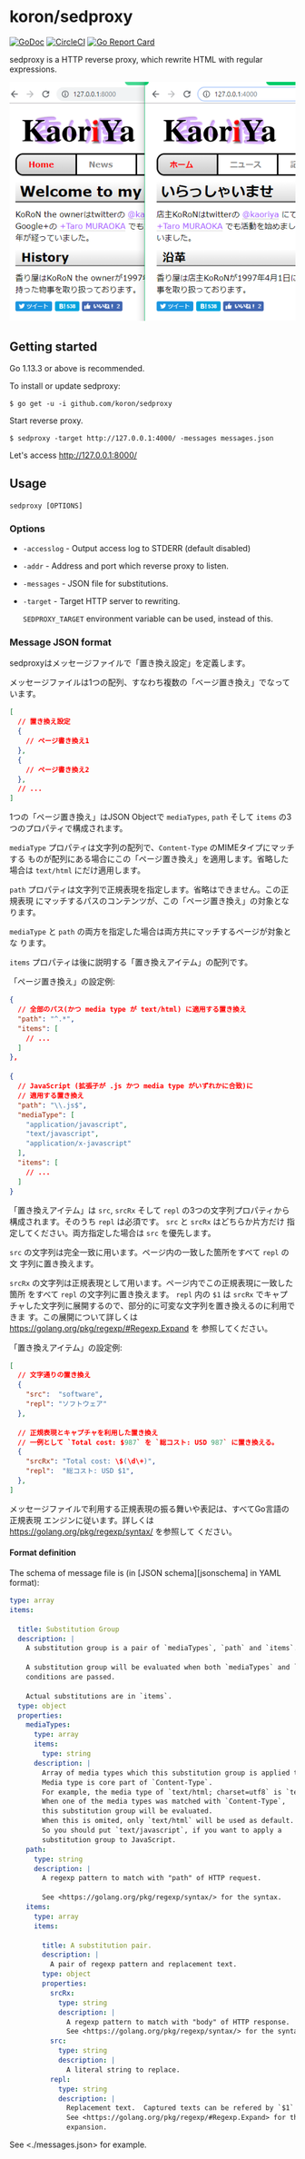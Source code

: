 # koron/sedproxy

[![GoDoc](https://godoc.org/github.com/koron/sedproxy?status.svg)](https://godoc.org/github.com/koron/sedproxy)
[![CircleCI](https://img.shields.io/circleci/project/github/koron/sedproxy/master.svg)](https://circleci.com/gh/koron/sedproxy/tree/master)
[![Go Report Card](https://goreportcard.com/badge/github.com/koron/sedproxy)](https://goreportcard.com/report/github.com/koron/sedproxy)

sedproxy is a HTTP reverse proxy, which rewrite HTML with regular expressions.

![](./sample.png)

## Getting started

Go 1.13.3 or above is recommended.

To install or update sedproxy:

```console
$ go get -u -i github.com/koron/sedproxy
```

Start reverse proxy.

```console
$ sedproxy -target http://127.0.0.1:4000/ -messages messages.json
```

Let's access http://127.0.0.1:8000/


## Usage

```
sedproxy [OPTIONS]
```

### Options

* `-accesslog` - Output access log to STDERR (default disabled)
* `-addr` - Address and port which reverse proxy to listen.
* `-messages` - JSON file for substitutions.
* `-target` - Target HTTP server to rewriting.

    `SEDPROXY_TARGET` environment variable can be used, instead of this.

### Message JSON format

sedproxyはメッセージファイルで「置き換え設定」を定義します。

メッセージファイルは1つの配列、すなわち複数の「ベージ置き換え」でなっています。

```json
[
  // 置き換え設定
  {
    // ページ書き換え1
  },
  {
    // ページ書き換え2
  },
  // ...
]
```

1つの「ページ置き換え」はJSON Objectで `mediaTypes`, `path` そして `items` の3
つのプロパティで構成されます。 

`mediaType` プロパティは文字列の配列で、`Content-Type` のMIMEタイプにマッチする
ものが配列にある場合にこの「ページ置き換え」を適用します。省略した場合は
`text/html` にだけ適用します。

`path` プロパティは文字列で正規表現を指定します。省略はできません。この正規表現
にマッチするパスのコンテンツが、この「ページ置き換え」の対象となります。

`mediaType` と `path` の両方を指定した場合は両方共にマッチするページが対象とな
ります。

`items` プロパティは後に説明する「置き換えアイテム」の配列です。

「ページ置き換え」の設定例:

```json
{
  // 全部のパス(かつ media type が text/html) に適用する置き換え
  "path": "^.*",
  "items": [
    // ...
  ]
},

{
  // JavaScript (拡張子が .js かつ media type がいずれかに合致)に
  // 適用する置き換え
  "path": "\\.js$",
  "mediaType": [
    "application/javascript",
    "text/javascript",
    "application/x-javascript"
  ],
  "items": [
    // ...
  ]
}
```

「置き換えアイテム」は `src`, `srcRx` そして `repl` の3つの文字列プロパティから
構成されます。そのうち `repl` は必須です。 `src` と `srcRx` はどちらか片方だけ
指定してください。両方指定した場合は `src` を優先します。

`src` の文字列は完全一致に用います。ページ内の一致した箇所をすべて `repl` の文
字列に置き換えます。

`srcRx` の文字列は正規表現として用います。ページ内でこの正規表現に一致した箇所
をすべて `repl` の文字列に置き換えます。 `repl` 内の `$1` は `srcRx` でキャプ
チャした文字列に展開するので、部分的に可変な文字列を置き換えるのに利用できま
す。この展開について詳しくは <https://golang.org/pkg/regexp/#Regexp.Expand> を
参照してください。

「置き換えアイテム」の設定例:

```json
[
  // 文字通りの置き換え
  {
    "src":  "software",
    "repl": "ソフトウェア"
  },

  // 正規表現とキャプチャを利用した置き換え
  // 一例として `Total cost: $987` を `総コスト: USD 987` に置き換える。
  {
    "srcRx": "Total cost: \$(\d\+)",
    "repl":  "総コスト: USD $1",
  },
]
```

メッセージファイルで利用する正規表現の振る舞いや表記は、すべてGo言語の正規表現
エンジンに従います。詳しくは <https://golang.org/pkg/regexp/syntax/> を参照して
ください。

#### Format definition

The schema of message file is (in [JSON schema][jsonschema] in YAML format):

```yaml
type: array
items:

  title: Substitution Group
  description: |
    A substitution group is a pair of `mediaTypes`, `path` and `items`.

    A substitution group will be evaluated when both `mediaTypes` and `path`
    conditions are passed.

    Actual substitutions are in `items`.
  type: object
  properties:
    mediaTypes:
      type: array
      items:
        type: string
      description: |
        Array of media types which this substitution group is applied to.
        Media type is core part of `Content-Type`.
        For example, the media type of `text/html; charset=utf8` is `text/html`.
        When one of the media types was matched with `Content-Type`,
        this substitution group will be evaluated.
        When this is omited, only `text/html` will be used as default.
        So you should put `text/javascript`, if you want to apply a
        substitution group to JavaScript.
    path:
      type: string
      description: |
        A regexp pattern to match with "path" of HTTP request.

        See <https://golang.org/pkg/regexp/syntax/> for the syntax.
    items:
      type: array
      items:

        title: A substitution pair.
        description: |
          A pair of regexp pattern and replacement text.
        type: object
        properties:
          srcRx:
            type: string
            description: |
              A regexp pattern to match with "body" of HTTP response.
              See <https://golang.org/pkg/regexp/syntax/> for the syntax.
          src:
            type: string
            description: |
              A literal string to replace.
          repl:
            type: string
            description: |
              Replacement text.  Captured texts can be refered by `$1` or so.
              See <https://golang.org/pkg/regexp/#Regexp.Expand> for the
              expansion.
```

See <./messages.json> for example.

